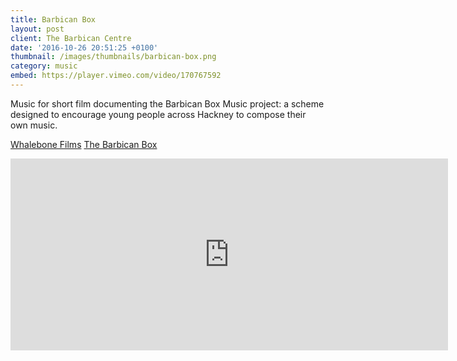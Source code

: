 ```yaml
---
title: Barbican Box
layout: post
client: The Barbican Centre
date: '2016-10-26 20:51:25 +0100'
thumbnail: /images/thumbnails/barbican-box.png
category: music
embed: https://player.vimeo.com/video/170767592
---
```


Music for short film documenting the Barbican Box Music project: a scheme designed to encourage young people across Hackney to compose their own music.

[Whalebone Films](www.whalebonefilms.com)
[The Barbican Box](http://www.barbicanbox.org.uk/)
<iframe style="border: 0; width: 700px; height: 307px;" src="https://bandcamp.com/EmbeddedPlayer/album=1646845680/size=large/bgcol=ffffff/linkcol=333333/artwork=none/transparent=true/" seamless="">[Barbican Box 2 by Skillbard](http://skillbard.bandcamp.com/album/barbican-box-2)</iframe>
